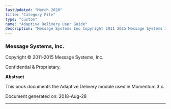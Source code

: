```yaml
---
lastUpdated: "March 2020"
title: "Category File"
type: "custom"
name: "Adaptive Delivery User Guide"
description: "Message Systems Inc Copyright 2011 2015 Message Systems Inc Confidential Proprietary Abstract This book documents the Adaptive Delivery module used in Momentum 3 x Document generated on 2018 Aug 28 Table of Contents 1 What Does Adaptive Delivery Do 2 Implementing Adaptive Delivery 2 1 Setting up Adaptive Delivery 3..."
---
```


### Message Systems, Inc.

Copyright © 2011-2015 Message Systems, Inc.

<a name="idp199600"></a> 

Confidential & Proprietary.

**Abstract**

This book documents the Adaptive Delivery module used in Momentum 3.x.

Document generated on: 2018-Aug-28

* * *


